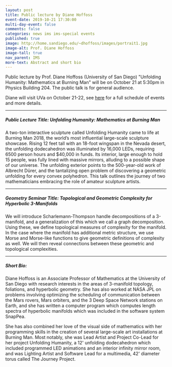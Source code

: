 ```yaml
---
layout: post
title: Public lecture by Diane Hoffoss
event-date: 2019-10-21 17:30:00
multi-day-event: false
comments: false
categories: news ims ims-special events 
published: true
image: http://home.sandiego.edu/~dhoffoss/images/portrait1.jpg
image-alt: Prof. Diane Hoffoss
image-tall: true
nav_parent: IMS
more-text: Abstract and short bio
---
```


Public lecture by Prof. Diane Hoffoss (University of San Diego) 
"Unfolding Humanity: Mathematics at Burning Man"
will be 
on October 21 at 5:30pm in Physics Building 204. The public talk is for general audience.

Diane will visit UVa on October 21-22, see [here](http://www.people.virginia.edu/~sm4cw/Diane_Hoffoss.html) for a full schedule of events and more details. 

<!--more-->

---

##### Public Lecture Title: Unfolding Humanity: Mathematics at Burning Man 

A two-ton interactive sculpture called Unfolding Humanity came to life at Burning Man 2018, the world’s most influential large-scale sculpture showcase. Rising 12 feet tall with an 18-foot wingspan in the Nevada desert, the unfolding dodecahedron was illuminated by 16,000 LEDs, requiring 6500 person hours and $40,000 in funds. Its interior, large enough to hold 15 people, was fully lined with massive mirrors, alluding to a possible shape of our universe.  The unfolding exterior points to the 500-year-old work of Albrecht Dürer, and the tantalizing open problem of discovering a geometric unfolding for every convex polyhedron. This talk outlines the journey of two mathematicians embracing the role of amateur sculpture artists.

---

##### Geometry Seminar Title: Topological and Geometric Complexity for Hyperbolic 3-Manifolds

We will introduce Scharlemann-Thompson handle decompositions of a 3-manifold, and a generalization of this which we call a graph decomposition. Using these, we define topological measures of complexity for the manifold. In the case where the manifold has additional metric structure, we use Morse and Morse-like functions to give geometric definitions of complexity as well.  We will then reveal connections between these geometric and topological complexities.

---

##### Short Bio:

Diane Hoffoss is an Associate Professor of Mathematics at the University of San Diego with research interests in the areas of 3-manifold topology, foliations, and hyperbolic geometry.  She has also worked at NASA JPL on problems involving optimizing the scheduling of communication between the Mars rovers, Mars orbiters, and the 3 Deep Space Network stations on Earth, and she has written a computer program which computes length spectra of hyperbolic manifolds which was included in the software system SnapPea.

She has also combined her love of the visual side of mathematics with her programming skills in the creation of several large-scale art installations at Burning Man. Most notably, she was Lead Artist and Project Co-Lead for her project Unfolding Humanity, a 12' unfolding dodecahedron which included programmed LED animations and an interior infinity mirror room, and was Lighting Artist and Software Lead for a multimedia, 42' diameter torus called The Journey Project.